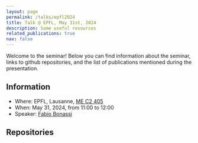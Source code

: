 ```yaml
---
layout: page
permalink: /talks/epfl2024
title: Talk @ EPFL, May 31st, 2024
description: Some useful resources
related_publications: true
nav: false
---
```


Welcome to the seminar! 
Below you can find information about the seminar, links to github repositories, and the list of publications mentioned during the presentation.


Information
---
- Where: EPFL, Lausanne, [ME C2 405](https://plan.epfl.ch/?room==ME%20C2%20405)
- When: May 31, 2024, from 11:00 to 12:00
- Speaker: [Fabio Bonassi](/index.html)

Repositories 
---

<div class="repo-card" data-repo="bonassifabio/ssnet"></div>

<br/>
<div class="repo-card" data-repo="bonassifabio/SSM-sysid"></div>
<br/>

<!-- {% cite bonassi2022survey bonassi2024structured bonassi2023reconciling bonassi2024nonlinear xie2022robust %} -->